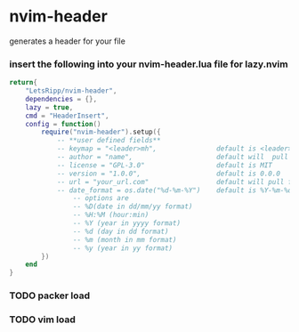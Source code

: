 # nvim-header
generates a header for your file

### insert the following into your nvim-header.lua file for lazy.nvim
```lua
return{
    "LetsRipp/nvim-header",
    dependencies = {},
    lazy = true,
    cmd = "HeaderInsert",
    config = function()
        require("nvim-header").setup({
            -- **user defined fields**
            -- keymap = "<leader>mh",               default is <leader>mh
            -- author = "name",                     default will  pull from git config
            -- license = "GPL-3.0"                  default is MIT
            -- version = "1.0.0",                   default is 0.0.0
            -- url = "your_url.com"                 default will pull from git config 
            -- date_format = os.date("%d-%m-%Y")    default is %Y-%m-%d or (2025-01-15) 
                -- options are
                -- %D(date in dd/mm/yy format)
                -- %H:%M (hour:min)
                -- %Y (year in yyyy format)
                -- %d (day in dd format)
                -- %m (month in mm format) 
                -- %y (year in yy format)
        })
    end
}
```

[comment]: <> (TODO: add packer and vim config)

### TODO packer load
### TODO vim load
